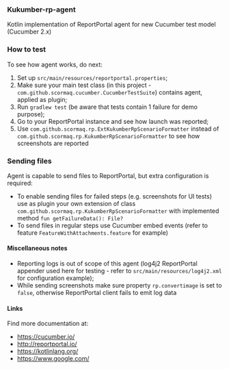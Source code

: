 ### Kukumber-rp-agent
Kotlin implementation of ReportPortal agent for new Cucumber test model (Cucumber 2.x)

### How to test
To see how agent works, do next:
1. Set up `src/main/resources/reportportal.properties`;
2. Make sure your main test class (in this project - `com.github.scormaq.cucumber.CucumberTestSuite`) contains agent, applied as plugin; 
3. Run `gradlew test` (be aware that tests contain 1 failure for demo purpose);
4. Go to your ReportPortal instance and see how launch was reported;
5. Use `com.github.scormaq.rp.ExtKukumberRpScenarioFormatter` instead of `com.github.scormaq.rp.KukumberRpScenarioFormatter` to see how screenshots are reported

### Sending files
Agent is capable to send files to ReportPortal, but extra configuration is required:
* To enable sending files for failed steps (e.g. screenshots for UI tests) use as plugin your own extension of class `com.github.scormaq.rp.KukumberRpScenarioFormatter` with implemented method `fun getFailureData(): File?`
* To send files in regular steps use Cucumber embed events (refer to feature `FeatureWithAttachments.feature` for example)

#### Miscellaneous notes
* Reporting logs is out of scope of this agent (log4j2 ReportPortal appender used here for testing - refer to `src/main/resources/log4j2.xml` for configuration example);
* While sending screenshots make sure property `rp.convertimage` is set to `false`, otherwise ReportPortal client fails to emit log data

#### Links
Find more documentation at:
* https://cucumber.io/ 
* http://reportportal.io/
* https://kotlinlang.org/
* https://www.google.com/